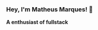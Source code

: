 ### Hey, I'm Matheus Marques! 👋


 **A enthusiast of fullstack**

<br>

<!----
### I’m currently learning 🌱
<p>-React js</p>
<p>-Node js</p>
<p>-Data base</p>

**matheus097/matheus097** is a ✨ _special_ ✨ repository because its `README.md` (this file) appears on your GitHub profile.

Here are some ideas to get you started:

- 🔭 I’m currently working on ...
- 🌱 I’m currently learning ...
- 👯 I’m looking to collaborate on ...
- 🤔 I’m looking for help with ...
- 💬 Ask me about ...
- 📫 How to reach me: ...
- 😄 Pronouns: ...
- ⚡ Fun fact: ...
-->
